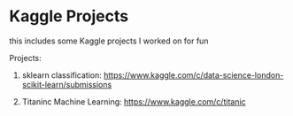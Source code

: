 # Kaggle Projects

this includes some Kaggle projects I worked on for fun

Projects:

1) sklearn classification: https://www.kaggle.com/c/data-science-london-scikit-learn/submissions

2) Titaninc Machine Learning: https://www.kaggle.com/c/titanic
